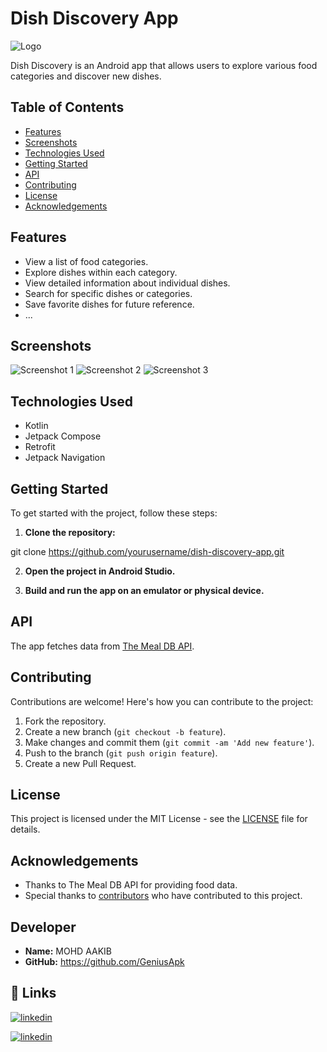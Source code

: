 # Dish Discovery App

![Logo](app/src/main/res/drawable/ic_launcher.png)

Dish Discovery is an Android app that allows users to explore various food categories and discover new dishes.

## Table of Contents

- [Features](#features)
- [Screenshots](#screenshots)
- [Technologies Used](#technologies-used)
- [Getting Started](#getting-started)
- [API](#api)
- [Contributing](#contributing)
- [License](#license)
- [Acknowledgements](#acknowledgements)

## Features

- View a list of food categories.
- Explore dishes within each category.
- View detailed information about individual dishes.
- Search for specific dishes or categories.
- Save favorite dishes for future reference.
- ...

## Screenshots

![Screenshot 1](screenshots/screenshot1.png)
![Screenshot 2](screenshots/screenshot2.png)
![Screenshot 3](screenshots/screenshot3.png)

## Technologies Used

- Kotlin
- Jetpack Compose
- Retrofit
- Jetpack Navigation



## Getting Started

To get started with the project, follow these steps:

1. **Clone the repository:**

git clone https://github.com/yourusername/dish-discovery-app.git


2. **Open the project in Android Studio.**

3. **Build and run the app on an emulator or physical device.**

## API

The app fetches data from [The Meal DB API](https://www.themealdb.com/api.php).

## Contributing

Contributions are welcome! Here's how you can contribute to the project:

1. Fork the repository.
2. Create a new branch (`git checkout -b feature`).
3. Make changes and commit them (`git commit -am 'Add new feature'`).
4. Push to the branch (`git push origin feature`).
5. Create a new Pull Request.

## License

This project is licensed under the MIT License - see the [LICENSE](LICENSE) file for details.

## Acknowledgements

- Thanks to The Meal DB API for providing food data.
- Special thanks to [contributors](CONTRIBUTORS.md) who have contributed to this project.

## Developer

- **Name:** MOHD AAKIB
- **GitHub:** https://github.com/GeniusApk


## 🔗 Links

[![linkedin](https://img.shields.io/badge/linkedin-0A66C2?style=for-the-badge&logo=linkedin&logoColor=white)](https://www.linkedin.com/in/mohd-aakib-0546ab272/)

[![linkedin](https://img.shields.io/badge/instagram-bc2a8d?style=for-the-badge&logo=instagram&logoColor=white)](https://www.instagram.com/_aakib__21/)
